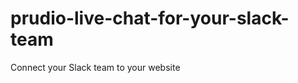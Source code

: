 prudio-live-chat-for-your-slack-team
====================================

Connect your Slack team to your website
